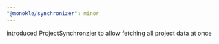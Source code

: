 ```yaml
---
"@monokle/synchronizer": minor
---
```


introduced ProjectSynchronzier to allow fetching all project data at once
